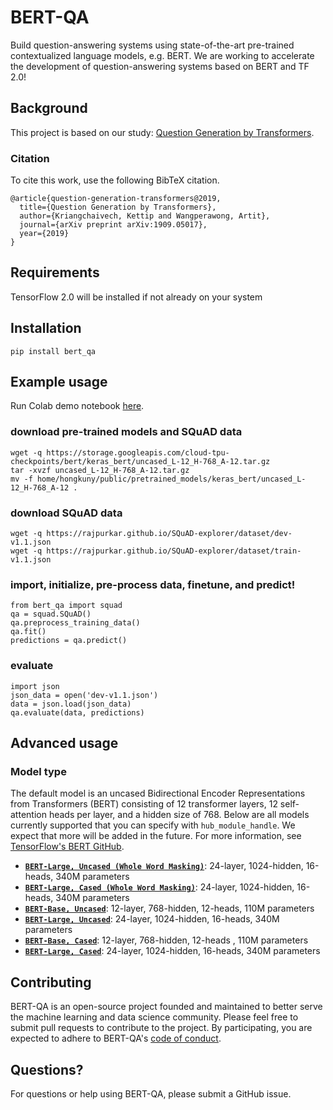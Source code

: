 # BERT-QA
Build question-answering systems using state-of-the-art pre-trained contextualized language models, e.g. BERT. We are working to accelerate the development of question-answering systems based on BERT and TF 2.0!

## Background

This project is based on our study: [Question Generation by Transformers](https://arxiv.org/abs/1909.05017).

### Citation

To cite this work, use the following BibTeX citation.

```
@article{question-generation-transformers@2019,
  title={Question Generation by Transformers},
  author={Kriangchaivech, Kettip and Wangperawong, Artit},
  journal={arXiv preprint arXiv:1909.05017},
  year={2019}
}
```

## Requirements
TensorFlow 2.0 will be installed if not already on your system

## Installation
```
pip install bert_qa
```

## Example usage
Run Colab demo notebook [here](https://colab.research.google.com/drive/1-tLvxSuI0ik2BaruaY_Ivoh_4eobWzEW).

### download pre-trained models and SQuAD data
```
wget -q https://storage.googleapis.com/cloud-tpu-checkpoints/bert/keras_bert/uncased_L-12_H-768_A-12.tar.gz
tar -xvzf uncased_L-12_H-768_A-12.tar.gz
mv -f home/hongkuny/public/pretrained_models/keras_bert/uncased_L-12_H-768_A-12 .
```

### download SQuAD data
```
wget -q https://rajpurkar.github.io/SQuAD-explorer/dataset/dev-v1.1.json
wget -q https://rajpurkar.github.io/SQuAD-explorer/dataset/train-v1.1.json
```

### import, initialize, pre-process data, finetune, and predict!
```
from bert_qa import squad
qa = squad.SQuAD()
qa.preprocess_training_data()
qa.fit()
predictions = qa.predict()
```

### evaluate
```
import json
json_data = open('dev-v1.1.json')
data = json.load(json_data)
qa.evaluate(data, predictions)
```

## Advanced usage

### Model type
The default model is an uncased Bidirectional Encoder Representations from Transformers (BERT) consisting of 12 transformer layers, 12 self-attention heads per layer, and a hidden size of 768. Below are all models currently supported that you can specify with `hub_module_handle`. We expect that more will be added in the future. For more information, see [TensorFlow's BERT GitHub](https://github.com/tensorflow/models/blob/master/official/nlp/bert/README.md).

*   **[`BERT-Large, Uncased (Whole Word Masking)`](https://storage.googleapis.com/cloud-tpu-checkpoints/bert/keras_bert/wwm_uncased_L-24_H-1024_A-16.tar.gz)**:
    24-layer, 1024-hidden, 16-heads, 340M parameters
*   **[`BERT-Large, Cased (Whole Word Masking)`](https://storage.googleapis.com/cloud-tpu-checkpoints/bert/keras_bert/wwm_cased_L-24_H-1024_A-16.tar.gz)**:
    24-layer, 1024-hidden, 16-heads, 340M parameters
*   **[`BERT-Base, Uncased`](https://storage.googleapis.com/cloud-tpu-checkpoints/bert/keras_bert/uncased_L-12_H-768_A-12.tar.gz)**:
    12-layer, 768-hidden, 12-heads, 110M parameters
*   **[`BERT-Large, Uncased`](https://storage.googleapis.com/cloud-tpu-checkpoints/bert/keras_bert/uncased_L-24_H-1024_A-16.tar.gz)**:
    24-layer, 1024-hidden, 16-heads, 340M parameters
*   **[`BERT-Base, Cased`](https://storage.googleapis.com/cloud-tpu-checkpoints/bert/keras_bert/cased_L-12_H-768_A-12.tar.gz)**:
    12-layer, 768-hidden, 12-heads , 110M parameters
*   **[`BERT-Large, Cased`](https://storage.googleapis.com/cloud-tpu-checkpoints/bert/keras_bert/cased_L-24_H-1024_A-16.tar.gz)**:
    24-layer, 1024-hidden, 16-heads, 340M parameters


## Contributing
BERT-QA is an open-source project founded and maintained to better serve the machine learning and data science community. Please feel free to submit pull requests to contribute to the project. By participating, you are expected to adhere to BERT-QA's [code of conduct](CODE_OF_CONDUCT.md).

## Questions?
For questions or help using BERT-QA, please submit a GitHub issue.
